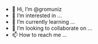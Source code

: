 - 👋 Hi, I’m @gromuniz
- 👀 I’m interested in ...
- 🌱 I’m currently learning ...
- 💞️ I’m looking to collaborate on ...
- 📫 How to reach me ...

<!---
gromuniz/gromuniz is a ✨ special ✨ repository because its `README.md` (this file) appears on your GitHub profile.
You can click the Preview link to take a look at your changes.
--->

